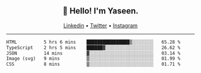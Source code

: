<h2 align="center">👋 Hello! I'm Yaseen.</h2>
<p align="center">
  <a href="https://www.linkedin.com/in/yaseenkc/">Linkedin</a> •
  <a href="https://twitter.com/yaseeenkc">Twitter</a> •
  <a href="https://instagram.com/kc.yaseen">Instagram</a>
</p>


<!--- 🔭 I’m currently working at []() as an  -->
<!--- - 💬 Ask me about **Javascript, React and Git** -->
<!--- - 📫 How to reach me: [@kc.yaseen](https://instagram.com/kc.yaseen) on Instagram -->
<!--- - ⚡ Fun fact: Big Fan of the :zap: emoji -->

-------

<!--START_SECTION:waka-->

```txt
HTML          5 hrs 6 mins    ████████████████▒░░░░░░░░   65.28 %
TypeScript    2 hrs 5 mins    ██████▓░░░░░░░░░░░░░░░░░░   26.62 %
JSON          14 mins         ▓░░░░░░░░░░░░░░░░░░░░░░░░   03.14 %
Image (svg)   9 mins          ▒░░░░░░░░░░░░░░░░░░░░░░░░   01.99 %
CSS           8 mins          ▒░░░░░░░░░░░░░░░░░░░░░░░░   01.71 %
```

<!--END_SECTION:waka-->

